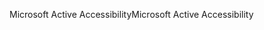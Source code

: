 <span data-ttu-id="117c4-101">Microsoft Active Accessibility</span><span class="sxs-lookup"><span data-stu-id="117c4-101">Microsoft Active Accessibility</span></span>
